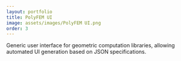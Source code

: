 ```yaml
---
layout: portfolio
title: PolyFEM UI
image: assets/images/PolyFEM UI.png
order: 3
---
```


Generic user interface for geometric computation libraries, allowing automated UI
generation based on JSON specifications.
